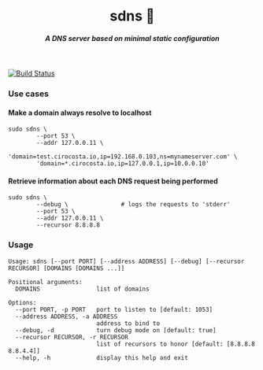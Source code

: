 <h1 align="center">sdns 📂  </h1>

<h5 align="center">A DNS server based on minimal static configuration</h5>

<br/>

[![Build Status](https://travis-ci.org/cirocosta/sdns.svg?branch=master)](https://travis-ci.org/cirocosta/sdns)


### Use cases

#### Make a domain always resolve to localhost

```
sudo sdns \
        --port 53 \
        --addr 127.0.0.11 \
        'domain=test.cirocosta.io,ip=192.168.0.103,ns=mynameserver.com' \
        'domain=*.cirocosta.io,ip=127.0.0.1,ip=10.0.0.10'
```


#### Retrieve information about each DNS request being performed

```
sudo sdns \
        --debug \               # logs the requests to 'stderr'
        --port 53 \             
        --addr 127.0.0.11 \
        --recursor 8.8.8.8
```

### Usage

```
Usage: sdns [--port PORT] [--address ADDRESS] [--debug] [--recursor RECURSOR] [DOMAINS [DOMAINS ...]]

Positional arguments:
  DOMAINS                list of domains

Options:
  --port PORT, -p PORT   port to listen to [default: 1053]
  --address ADDRESS, -a ADDRESS
                         address to bind to
  --debug, -d            turn debug mode on [default: true]
  --recursor RECURSOR, -r RECURSOR
                         list of recursors to honor [default: [8.8.8.8 8.8.4.4]]
  --help, -h             display this help and exit
```

